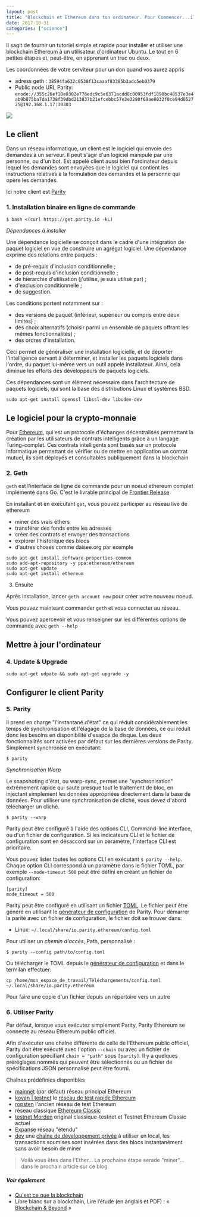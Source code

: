 ```yaml
---
layout: post
title: "Blockchain et Ethereum dans ton ordinateur. Pour Commencer...il fut un premier pas pour tous"
date: 2017-10-31
categories: ["science"]
---
```


Il sagit de fournir un tutoriel simple et rapide pour installer et utiliser une blockchain Ethereum à un utilisateur d'ordinateur Ubuntu. Le tout en 6 petites étapes et, peut-être, en apprenant un truc ou deux.

Les coordonnées de votre serviteur pour un don quand vos aurez appris
+ adress geth : `38594fa632c0538f13caaaf83385b3adc5eb0379`
+ Public node URL Parity: `enode://355c26ef18e0302e776edc9c5e6371acdd8c00953fdf1898bc48537e3e4ab9b875ba7da1738f39dbd213837b21efcebbc57e3e3280f69ae8032f0ce94d052725@192.168.1.17:30303`

![](https://framapic.org/eBPq3LGTTbyo/whKVa8ZlidEr)

## Le client 
Dans un réseau informatique, un client est le logiciel qui envoie des demandes à un serveur. Il peut s'agir d'un logiciel manipulé par une personne, ou d'un bot. Est appelé client aussi bien l'ordinateur depuis lequel les demandes sont envoyées que le logiciel qui contient les instructions relatives à la formulation des demandes et la personne qui opère les demandes.

Ici notre client est [Parity](https://parity.io/)

### 1. Installation binaire en ligne de commande

```
$ bash <(curl https://get.parity.io -kL)
```

_Dépendances à installer_

Une dépendance logicielle se conçoit dans le cadre d'une intégration de paquet logiciel en vue de construire un agrégat logiciel. Une dépendance exprime des relations entre paquets :

+ de pré-requis d'inclusion conditionnelle ;
+ de post-requis d'inclusion conditionnelle ;
+ de hiérarchie d'utilisation (j'utilise, je suis utilisé par) ;
+ d'exclusion conditionnelle ;
+ de suggestion.

Les conditions portent notamment sur :
+ des versions de paquet (inférieur, supérieur ou compris entre deux limites) ;
+ des choix alternatifs (choisir parmi un ensemble de paquets offrant les mêmes fonctionnalités) ;
+ des ordres d'installation.

Ceci permet de généraliser une installation logicielle, et de déporter l'intelligence servant à déterminer, et installer les paquets logiciels dans l'ordre, du paquet lui-même vers un outil appelé installateur. Ainsi, cela diminue les efforts des développeurs de paquets logiciels.

Ces dépendances sont un élément nécessaire dans l'architecture de paquets logiciels, qui sont la base des distributions Linux et systèmes BSD.

```
sudo apt-get install openssl libssl-dev libudev-dev
```


## Le logiciel pour la crypto-monnaie

Pour [Ethereum](https://fr.wikipedia.org/wiki/Ethereum), qui est un protocole d'échanges décentralisés permettant la création par les utilisateurs de contrats intelligents grâce à un langage Turing-complet. Ces contrats intelligents sont basés sur un protocole informatique permettant de vérifier ou de mettre en application un contrat mutuel, ils sont déployés et consultables publiquement dans la blockchain

### 2. Geth 
`geth`  est l'interface de ligne de commande pour un noeud ethereum complet implémenté dans Go. C'est le livrable principal de [Frontier Release](https://github.com/ethereum/go-ethereum/wiki/Frontier)


En installant et en exécutant `get`, vous pouvez participer au réseau live de ethereum

+ miner  des vrais éthers
+ transférer des fonds entre les adresses
+ créer des contrats et envoyer des transactions
+ explorer l'historique des blocs
+ d'autres choses comme daisee.org par exemple 

```
sudo apt-get install software-properties-common
sudo add-apt-repository -y ppa:ethereum/ethereum
sudo apt-get update
sudo apt-get install ethereum
```

3. Ensuite

Après installation, lancer ```geth account new``` pour créer votre nouveau noeud.

Vous pouvez mainteant commander ```geth``` et vous connecter au réseau.

Vous pouvez apercevoir et vous renseigner sur les différentes options de commande avec ```geth --help```

## Mettre à jour l'ordinateur
### 4. Update & Upgrade

```
sudo apt-get udpate && sudo apt-get upgrade -y
```
## Configurer le client Parity
### 5. Parity

Il prend en charge "l'instantané d'état" ce qui réduit considérablement les temps de synchronisation et l'élagage de la base de données, ce qui réduit donc les besoins en disponibilité d'esapce de disque. Les deux fonctionnalités sont activées par défaut sur les dernières versions de Parity. Simplement synchronisé en exécutant:

```
$ parity
```

_Synchronisation Warp_

Le snapshoting d'état, ou warp-sync, permet une "synchronisation" extrêmement rapide qui saute presque tout le traitement de bloc, en injectant simplement les données appropriées directement dans la base de données. Pour utiliser une synchronisation de cliché, vous devez d'abord télécharger un cliché.

```
$ parity --warp
```

Parity peut être configuré à l'aide des options CLI, Command-line interface, ou d'un fichier de configuration. Si les indicateurs CLI et le fichier de configuration sont en désaccord sur un paramètre, l'interface CLI est prioritaire.

Vous pouvez lister toutes les options CLI en exécutant `$ parity --help`. 
Chaque option CLI correspond à un paramètre dans le fichier TOML, par exemple `--mode-timeout 500` peut être défini en créant un fichier de configuration:

```
[parity]
mode_timeout = 500
```
Parity peut être configuré en utilisant un fichier [TOML](https://github.com/toml-lang/toml). Le fichier peut être généré en utilisant le [générateur de configuration](https://paritytech.github.io/parity-config-generator/) de Parity. Pour démarrer la parité avec un fichier de configuration, le fichier doit se trouver dans:

+ Linux: `~/.local/share/io.parity.ethereum/config.toml`

Pour utiliser un _chemin d'accès_, Path, personnalisé : 
```
$ parity --config path/to/config.toml
```

Ou télécharger le TOML depuis le [générateur de configuration](https://paritytech.github.io/parity-config-generator/) et dans le termilan effectuer:
```
cp /home/mon_espace_de_travail/Téléchargements/config.toml ~/.local/share/io.parity.ethereum
````
Pour faire une copie d'un fichier depuis un répertoire vers un autre

### 6. Utiliser Parity

Par défaut, lorsque vous exécutez simplement Parity, Parity Ethereum se connecte au réseau Ethereum public officiel.

Afin d'exécuter une chaîne différente de celle de l'Ethereum public officiel, Parity doit être exécuté avec l'option `--chain` ou avec un fichier de configuration spécifiant `chain = "path"` sous `[parity]`. Il y a quelques préréglages nommés qui peuvent être sélectionnés ou un fichier de spécifications JSON personnalisé peut être fourni.

Chaînes prédéfinies disponibles

+ [mainnet](https://github.com/paritytech/parity/blob/master/ethcore/res/ethereum/foundation.json) (par défaut) réseau principal Ethereum
+ [kovan | testnet](https://github.com/paritytech/parity/blob/master/ethcore/res/ethereum/kovan.json) le [réseau de test rapide Ethereum](https://github.com/kovan-testnet/config)
+ [ropsten](https://github.com/paritytech/parity/blob/master/ethcore/res/ethereum/ropsten.json) l'ancien réseau de test Ethereum
+ réseau classique [Ethereum Classic](https://github.com/paritytech/parity/blob/master/ethcore/res/ethereum/classic.json)
+ [testnet Morden](https://github.com/paritytech/parity/blob/master/ethcore/res/ethereum/morden.json) original classique-testnet et Testnet Ethereum Classic actuel
+ [Expanse](https://github.com/paritytech/parity/blob/master/ethcore/res/ethereum/expanse.json) réseau "étendu"
+ [dev](https://github.com/paritytech/parity/blob/master/ethcore/res/instant_seal.json) une [chaîne de développement privée](https://github.com/paritytech/parity/wiki/Private-development-chain) à utiliser en local, les transactions soumises sont insérées dans des blocs instantanément sans avoir besoin de miner


> Voilà vous êtes dans l'Ether...
> La prochaine étape serade "miner"... dans le prochain article sur ce blog


##### Voir également

+ [Qu'est ce que la blockchain](https://blockchainfrance.net/decouvrir-la-blockchain/c-est-quoi-la-blockchain/)
+ Libre blanc sur a blockchain,  Lire l’étude (en anglais et PDF) : « [Blockchain & Beyond](https://blockchainfrance.net/2015/12/05/livre-blanc-cellabz/) »
